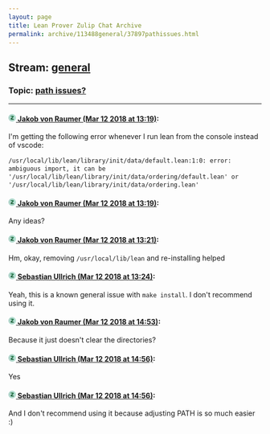 ```yaml
---
layout: page
title: Lean Prover Zulip Chat Archive 
permalink: archive/113488general/37897pathissues.html
---
```


## Stream: [general](index.html)
### Topic: [path issues?](37897pathissues.html)

---

#### [![Click to go to Zulip](../../assets/img/zulip2.png) Jakob von Raumer (Mar 12 2018 at 13:19)](https://leanprover.zulipchat.com/#narrow/stream/113488-general/topic/path%20issues%3F/near/123606101):
I'm getting the following error whenever I run lean from the console instead of vscode:
```
/usr/local/lib/lean/library/init/data/default.lean:1:0: error: ambiguous import, it can be '/usr/local/lib/lean/library/init/data/ordering/default.lean' or '/usr/local/lib/lean/library/init/data/ordering.lean'
```

#### [![Click to go to Zulip](../../assets/img/zulip2.png) Jakob von Raumer (Mar 12 2018 at 13:19)](https://leanprover.zulipchat.com/#narrow/stream/113488-general/topic/path%20issues%3F/near/123606102):
Any ideas?

#### [![Click to go to Zulip](../../assets/img/zulip2.png) Jakob von Raumer (Mar 12 2018 at 13:21)](https://leanprover.zulipchat.com/#narrow/stream/113488-general/topic/path%20issues%3F/near/123606162):
Hm, okay, removing `/usr/local/lib/lean` and re-installing helped

#### [![Click to go to Zulip](../../assets/img/zulip2.png) Sebastian Ullrich (Mar 12 2018 at 13:24)](https://leanprover.zulipchat.com/#narrow/stream/113488-general/topic/path%20issues%3F/near/123606258):
Yeah, this is a known general issue with `make install`. I don't recommend using it.

#### [![Click to go to Zulip](../../assets/img/zulip2.png) Jakob von Raumer (Mar 12 2018 at 14:53)](https://leanprover.zulipchat.com/#narrow/stream/113488-general/topic/path%20issues%3F/near/123609287):
Because it just doesn't clear the directories?

#### [![Click to go to Zulip](../../assets/img/zulip2.png) Sebastian Ullrich (Mar 12 2018 at 14:56)](https://leanprover.zulipchat.com/#narrow/stream/113488-general/topic/path%20issues%3F/near/123609394):
Yes

#### [![Click to go to Zulip](../../assets/img/zulip2.png) Sebastian Ullrich (Mar 12 2018 at 14:56)](https://leanprover.zulipchat.com/#narrow/stream/113488-general/topic/path%20issues%3F/near/123609406):
And I don't recommend using it because adjusting PATH is so much easier :)

